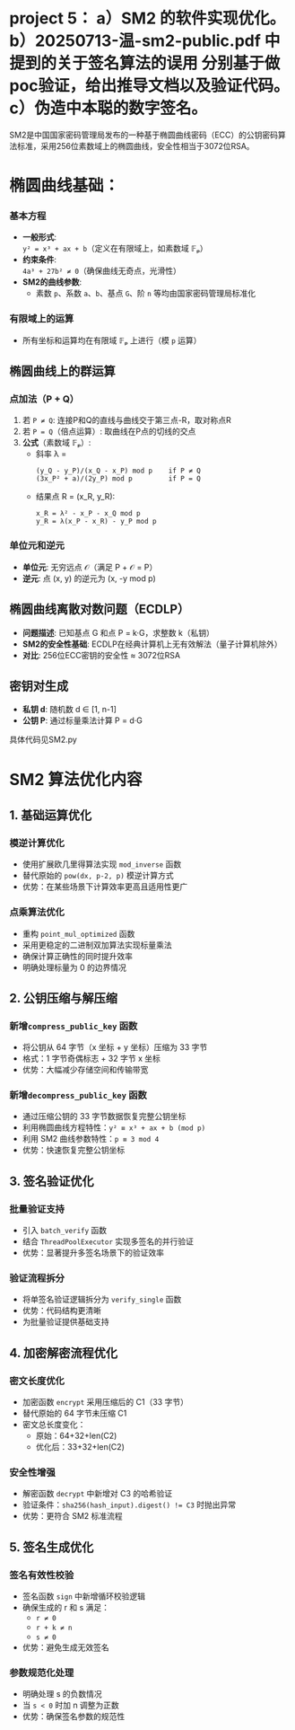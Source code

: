 # project 5： a）SM2 的软件实现优化。 b）20250713-温-sm2-public.pdf 中提到的关于签名算法的误用 分别基于做poc验证，给出推导文档以及验证代码。 c）伪造中本聪的数字签名。
SM2是中国国家密码管理局发布的一种基于椭圆曲线密码（ECC）的公钥密码算法标准，采用256位素数域上的椭圆曲线，安全性相当于3072位RSA。
# 椭圆曲线基础：
### 基本方程
- **一般形式**:  
  `y² = x³ + ax + b`（定义在有限域上，如素数域 𝔽ₚ）
- **约束条件**:  
  `4a³ + 27b² ≠ 0`（确保曲线无奇点，光滑性）
- **SM2的曲线参数**:
  - 素数 `p`、系数 `a`、`b`、基点 `G`、阶 `n` 等均由国家密码管理局标准化

### 有限域上的运算
- 所有坐标和运算均在有限域 𝔽ₚ 上进行（模 `p` 运算）

## 椭圆曲线上的群运算

### 点加法（P + Q）
1. 若 `P ≠ Q`: 连接P和Q的直线与曲线交于第三点-R，取对称点R
2. 若 `P = Q`（倍点运算）: 取曲线在P点的切线的交点
3. **公式**（素数域 𝔽ₚ）:
   - 斜率 λ = 
     ```
     (y_Q - y_P)/(x_Q - x_P) mod p    if P ≠ Q
     (3x_P² + a)/(2y_P) mod p         if P = Q
     ```
   - 结果点 R = (x_R, y_R):
     ```
     x_R = λ² - x_P - x_Q mod p
     y_R = λ(x_P - x_R) - y_P mod p
     ```

### 单位元和逆元
- **单位元**: 无穷远点 𝒪（满足 P + 𝒪 = P）
- **逆元**: 点 (x, y) 的逆元为 (x, -y mod p)

## 椭圆曲线离散对数问题（ECDLP）
- **问题描述**: 已知基点 G 和点 P = k·G，求整数 k（私钥）
- **SM2的安全性基础**: ECDLP在经典计算机上无有效解法（量子计算机除外）
- **对比**: 256位ECC密钥的安全性 ≈ 3072位RSA

## 密钥对生成
- **私钥 d**: 随机数 d ∈ [1, n-1]
- **公钥 P**: 通过标量乘法计算 P = d·G

具体代码见SM2.py


# SM2 算法优化内容

## 1. 基础运算优化

### 模逆计算优化
- 使用扩展欧几里得算法实现 `mod_inverse` 函数
- 替代原始的 `pow(dx, p-2, p)` 模逆计算方式
- 优势：在某些场景下计算效率更高且适用性更广

### 点乘算法优化
- 重构 `point_mul_optimized` 函数
- 采用更稳定的二进制双加算法实现标量乘法
- 确保计算正确性的同时提升效率
- 明确处理标量为 0 的边界情况

## 2. 公钥压缩与解压缩

### 新增`compress_public_key` 函数
- 将公钥从 64 字节（x 坐标 + y 坐标）压缩为 33 字节
- 格式：1 字节奇偶标志 + 32 字节 x 坐标
- 优势：大幅减少存储空间和传输带宽

### 新增`decompress_public_key` 函数
- 通过压缩公钥的 33 字节数据恢复完整公钥坐标
- 利用椭圆曲线方程特性：`y² ≡ x³ + ax + b (mod p)`
- 利用 SM2 曲线参数特性：`p ≡ 3 mod 4`
- 优势：快速恢复完整公钥坐标

## 3. 签名验证优化

### 批量验证支持
- 引入 `batch_verify` 函数
- 结合 `ThreadPoolExecutor` 实现多签名的并行验证
- 优势：显著提升多签名场景下的验证效率

### 验证流程拆分
- 将单签名验证逻辑拆分为 `verify_single` 函数
- 优势：代码结构更清晰
- 为批量验证提供基础支持

## 4. 加密解密流程优化

### 密文长度优化
- 加密函数 `encrypt` 采用压缩后的 C1（33 字节）
- 替代原始的 64 字节未压缩 C1
- 密文总长度变化：
  - 原始：64+32+len(C2)
  - 优化后：33+32+len(C2)

### 安全性增强
- 解密函数 `decrypt` 中新增对 C3 的哈希验证
- 验证条件：`sha256(hash_input).digest() != C3` 时抛出异常
- 优势：更符合 SM2 标准流程

## 5. 签名生成优化

### 签名有效性校验
- 签名函数 `sign` 中新增循环校验逻辑
- 确保生成的 r 和 s 满足：
  - `r ≠ 0`
  - `r + k ≠ n`
  - `s ≠ 0`
- 优势：避免生成无效签名

### 参数规范化处理
- 明确处理 s 的负数情况
- 当 `s < 0` 时加 n 调整为正数
- 优势：确保签名参数的规范性


